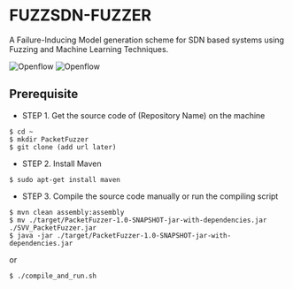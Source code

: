 # FUZZSDN-FUZZER

A Failure-Inducing Model generation scheme for SDN based systems using Fuzzing and Machine Learning Techniques.

![Openflow](https://img.shields.io/badge/stability-experimental-orange.svg)
![Openflow](https://img.shields.io/badge/Openflow-1.4-brightgreen.svg)

## Prerequisite

+ STEP 1. Get the source code of (Repository Name) on the machine

```
$ cd ~
$ mkdir PacketFuzzer
$ git clone (add url later)
```

+ STEP 2. Install Maven

```
$ sudo apt-get install maven
```

+ STEP 3. Compile the source code manually or run the compiling script

```
$ mvn clean assembly:assembly
$ mv ./target/PacketFuzzer-1.0-SNAPSHOT-jar-with-dependencies.jar ./SVV_PacketFuzzer.jar
$ java -jar ./target/PacketFuzzer-1.0-SNAPSHOT-jar-with-dependencies.jar
```
or
```
$ ./compile_and_run.sh
```
